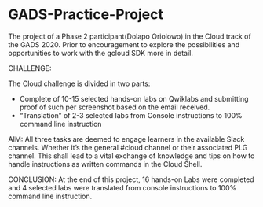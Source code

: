 # GADS-Practice-Project
The project of a Phase 2 participant(Dolapo Oriolowo) in the Cloud track of the GADS 2020. Prior to encouragement to explore the possibilities and opportunities to work with the gcloud SDK more in detail.

CHALLENGE:

The Cloud challenge is divided in two parts:

- Complete of 10-15 selected hands-on labs on Qwiklabs and submitting proof of such per screenshot based on the email received.
- “Translation” of 2-3 selected labs from Console instructions to 100% command line instruction

AIM:
All three tasks are deemed to engage learners in the available Slack channels. Whether it’s the general #cloud channel or their associated PLG channel. This shall lead to a vital exchange of knowledge and tips on how to handle instructions as written commands in the Cloud Shell.

CONCLUSION:
At the end of this project, 16 hands-on Labs were completed and 4 selected labs were translated from console instructions to 100% command line instruction.
